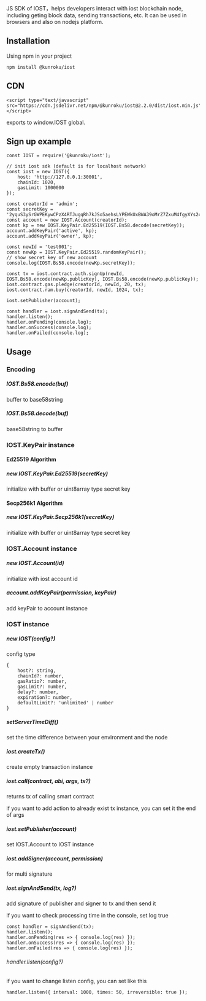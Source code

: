 JS SDK of IOST，helps developers interact with iost blockchain node, including geting block data, sending transactions, etc.
It can be used in browsers and also on nodejs platform.

## Installation

Using npm in your project

```
npm install @kunroku/iost
```

## CDN

```
<script type="text/javascript" src="https://cdn.jsdelivr.net/npm/@kunroku/iost@2.2.0/dist/iost.min.js"></script>
```

exports to window.IOST global.


## Sign up example

```
const IOST = require('@kunroku/iost');

// init iost sdk (default is for localhost network)
const iost = new IOST({
    host: 'http://127.0.0.1:30001',
    chainId: 1020,
    gasLimit: 1000000
});

const creatorId = 'admin';
const secretKey = '2yquS3ySrGWPEKywCPzX4RTJugqRh7kJSo5aehsLYPEWkUxBWA39oMrZ7ZxuM4fgyXYs2cPwh5n8aNNpH5x2VyK1';
const account = new IOST.Account(creatorId);
const kp = new IOST.KeyPair.Ed25519(IOST.Bs58.decode(secretKey));
account.addKeyPair('active', kp);
account.addKeyPair('owner', kp);

const newId = 'test001';
const newKp = IOST.KeyPair.Ed25519.randomKeyPair();
// show secret key of new account
console.log(IOST.Bs58.encode(newKp.secretKey));

const tx = iost.contract.auth.signUp(newId, IOST.Bs58.encode(newKp.publicKey), IOST.Bs58.encode(newKp.publicKey));
iost.contract.gas.pledge(creatorId, newId, 20, tx);
iost.contract.ram.buy(creatorId, newId, 1024, tx);

iost.setPublisher(account);

const handler = iost.signAndSend(tx);
handler.listen();
handler.onPending(console.log);
handler.onSuccess(console.log);
handler.onFailed(console.log);
```

## Usage

### Encoding

##### IOST.Bs58.encode(buf)

buffer to base58string

##### IOST.Bs58.decode(buf)

base58string to buffer

### IOST.KeyPair instance

#### Ed25519 Algorithm

##### new IOST.KeyPair.Ed25519(secretKey)

initialize with buffer or uint8array type secret key

#### Secp256k1 Algorithm

##### new IOST.KeyPair.Secp256k1(secretKey)

initialize with buffer or uint8array type secret key

### IOST.Account instance

##### new IOST.Account(id)

initialize with iost account id

##### account.addKeyPair(permission, keyPair)

add keyPair to account instance

### IOST instance

##### new IOST(config?)

config type

```
{
	host?: string,
	chainId?: number,
	gasRatio?: number,
	gasLimit?: number,
	delay?: number,
	expiration?: number,
	defaultLimit?: 'unlimited' | number
}
```

##### setServerTimeDiff()

set the time difference between your environment and the node

##### iost.createTx()

create empty transaction instance

##### iost.call(contract, abi, args, tx?)

returns tx of calling smart contract

if you want to add action to already exist tx instance, you can set it the end of args

##### iost.setPublisher(account)

set IOST.Account to IOST instance

##### iost.addSigner(account, permission)

for multi signature

##### iost.signAndSend(tx, log?)

add signature of publisher and signer to tx and then send it

if you want to check processing time in the console, set log true


```
const handler = signAndSend(tx);
handler.listen();
handler.onPending(res => { console.log(res) });
handler.onSuccess(res => { console.log(res) });
handler.onFailed(res => { console.log(res) });

```

###### handler.listen(config?)

if you want to change listen config, you can set like this


```
handler.listen({ interval: 1000, times: 50, irreversible: true });

```


<!--
#### Official Contract API

##### iost.contract.auth.assignPermission(id, permission: , publicKey, threshold, tx?)



#### RPC API

##### iost.rpc.net.getNodeInfo()

##### iost.rpc.blockchain.getBlockByHash(hash, complete?)

##### iost.rpc.blockchain.getBlockByNum(num, complete?)

##### iost.rpc.blockchain.getTokenInfo(symbol, useLongestChain?)

##### iost.rpc.blockchain.getBalance(address, symbol, useLongestChain?)

-->